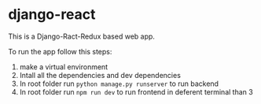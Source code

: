 # django-react

This is a Django-Ract-Redux based web app.

To run the app follow this steps:

1. make a virtual environment
2. Intall all the dependencies and dev dependencies
3. In root folder run `python manage.py runserver` to run backend
4. In root folder run `npm run dev` to run frontend in deferent terminal than 3
